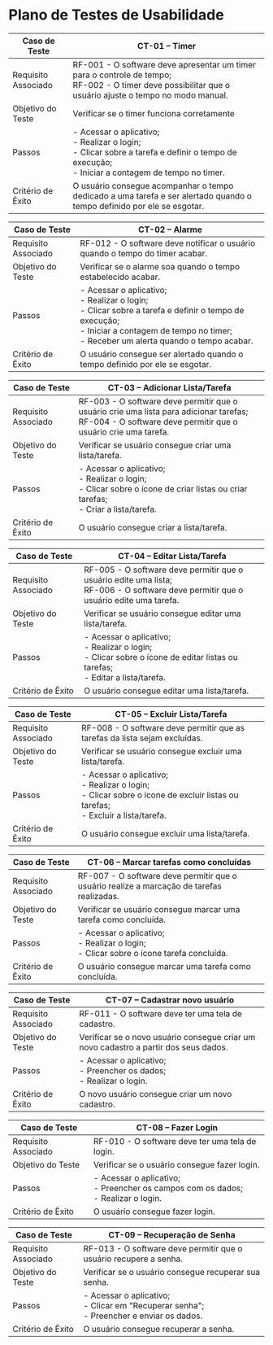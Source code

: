 # Plano de Testes de Usabilidade

| **Caso de Teste** 	| **CT-01 – Timer** 	|
|-------	|---	|
|	Requisito Associado 	| RF-001 - O software deve apresentar um timer para o controle de tempo;<br>RF-002 - O timer deve possibilitar que o usuário ajuste o tempo no modo manual.|
| Objetivo do Teste 	| Verificar se o timer funciona corretamente |
| Passos 	| - Acessar o aplicativo; <br> - Realizar o login; <br> - Clicar sobre a tarefa e definir o tempo de execução; <br> - Iniciar a contagem de tempo no timer. |
|Critério de Êxito | O usuário consegue acompanhar o tempo dedicado a uma tarefa e ser alertado quando o tempo definido por ele se esgotar. |

| **Caso de Teste** 	| **CT-02 – Alarme** 	|
|-------	|---	|
|	Requisito Associado 	| RF-012 - O software deve notificar o usuário quando o tempo do timer acabar.|
| Objetivo do Teste 	| Verificar se o alarme soa quando o tempo estabelecido acabar. |
| Passos 	| - Acessar o aplicativo; <br> - Realizar o login; <br> - Clicar sobre a tarefa e definir o tempo de execução; <br> - Iniciar a contagem de tempo no timer;<br> - Receber um alerta quando o tempo acabar. |
|Critério de Êxito | O usuário consegue ser alertado quando o tempo definido por ele se esgotar. |

| **Caso de Teste** 	| **CT-03 – Adicionar Lista/Tarefa** 	|
|-------	|---	|
|	Requisito Associado 	| RF-003 - O software deve permitir que o usuário crie uma lista para adicionar tarefas;<br> RF-004 - O software deve permitir que o usuário crie uma tarefa.|
| Objetivo do Teste 	| Verificar se usuário consegue criar uma lista/tarefa. |
| Passos 	| - Acessar o aplicativo; <br> - Realizar o login; <br> - Clicar sobre o ícone de criar listas ou criar tarefas; <br> - Criar a lista/tarefa. |
|Critério de Êxito | O usuário consegue criar a lista/tarefa. |

| **Caso de Teste** 	| **CT-04 – Editar Lista/Tarefa** 	|
|-------	|---	|
|	Requisito Associado 	| RF-005 - O software deve permitir que o usuário edite uma lista;<br> RF-006 - O software deve permitir que o usuário edite uma tarefa.|
| Objetivo do Teste 	| Verificar se usuário consegue editar uma lista/tarefa. |
| Passos 	| - Acessar o aplicativo; <br> - Realizar o login; <br> - Clicar sobre o ícone de editar listas ou tarefas; <br> - Editar a lista/tarefa. |
|Critério de Êxito | O usuário consegue editar uma lista/tarefa. |

| **Caso de Teste** 	| **CT-05 – Excluir Lista/Tarefa** 	|
|-------	|---	|
|	Requisito Associado 	| RF-008 - O software deve permitir que as tarefas da lista sejam excluídas.|
| Objetivo do Teste 	| Verificar se usuário consegue excluir uma lista/tarefa. |
| Passos 	| - Acessar o aplicativo; <br> - Realizar o login; <br> - Clicar sobre o ícone de excluir listas ou tarefas; <br> - Excluir a lista/tarefa. |
|Critério de Êxito | O usuário consegue excluir uma lista/tarefa. |

| **Caso de Teste** 	| **CT-06 – Marcar tarefas como concluídas** 	|
|-------	|---	|
|	Requisito Associado 	| RF-007 - O software deve permitir que o usuário realize a marcação de tarefas realizadas.|
| Objetivo do Teste 	| Verificar se usuário consegue marcar uma tarefa como concluída. |
| Passos 	| - Acessar o aplicativo; <br> - Realizar o login; <br> - Clicar sobre o ícone tarefa concluída. |
|Critério de Êxito | O usuário consegue marcar uma tarefa como concluída. |

| **Caso de Teste** 	| **CT-07 – Cadastrar novo usuário** 	|
|-------	|---	|
|	Requisito Associado 	| RF-011 - O software deve ter uma tela de cadastro.|
| Objetivo do Teste 	| Verificar se o novo usuário consegue criar um novo cadastro a partir dos seus dados. |
| Passos 	| - Acessar o aplicativo; <br> - Preencher os dados; <br> - Realizar o login. |
|Critério de Êxito | O novo usuário consegue criar um novo cadastro. |

| **Caso de Teste** 	| **CT-08 – Fazer Login** 	|
|-------	|---	|
|	Requisito Associado 	| RF-010 - O software deve ter uma tela de login.|
| Objetivo do Teste 	| Verificar se o usuário consegue fazer login. |
| Passos 	| - Acessar o aplicativo; <br> - Preencher os campos com os dados; <br> - Realizar o login. |
|Critério de Êxito | O usuário consegue fazer login. |

| **Caso de Teste** 	| **CT-09 – Recuperação de Senha** 	|
|-------	|---	|
|	Requisito Associado 	| RF-013 - O software deve permitir que o usuário recupere a senha.|
| Objetivo do Teste 	| Verificar se o usuário consegue recuperar sua senha. |
| Passos 	| - Acessar o aplicativo; <br> - Clicar em "Recuperar senha"; <br> - Preencher e enviar os dados. |
|Critério de Êxito | O usuário consegue recuperar a senha. |
